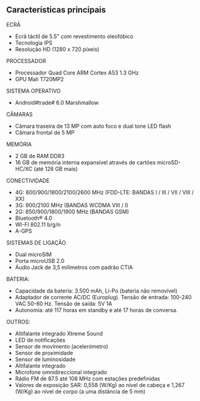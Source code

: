 ## Características principais

ECRÃ

* Ecrã táctil de 5.5" com revestimento oleofóbico
* Tecnologia IPS
* Resolução HD (1280 x 720 píxeis)

PROCESSADOR

* Processador Quad Core ARM Cortex A53 1.3 GHz 
* GPU Mali T720MP2

SISTEMA OPERATIVO

*  Android#trade# 6.0 Marshmallow 

CÂMARAS

* Câmara traseira de 13 MP com auto foco e dual tone LED flash 
* Câmara frontal de 5 MP

MEMÓRIA

* 2 GB de RAM DDR3
* 16 GB de memória interna expansível através de cartões microSD-HC/XC (até 128 GB mais)

CONECTIVIDADE

* 4G: 800/900/1800/2100/2600 MHz (FDD-LTE: BANDAS I / III / VII / VIII / XX)
* 3G:  900/2100 MHz (BANDAS WCDMA VIII / I)
* 2G: 850/900/1800/1900 MHz (BANDAS GSM)
* Bluetooth® 4.0
* WI-FI 802.11 b/g/n
* A-GPS

SISTEMAS DE LIGAÇÃO

* Dual microSIM
* Porta microUSB 2.0
* Áudio Jack de 3,5 milímetros com padrão CTIA

BATERIA:

* Capacidade da bateria: 3.500 mAh, Li-Po (bateria não removível)
* Adaptador de corrente AC/DC (Europlug). Tensão de entrada: 100-240 VAC 50-60 Hz. Tensão de saída: 5V 1A
* Autonomia: até 117 horas em standby e até 17 horas de conversa.

OUTROS:

* Altifalante integrado Xtreme Sound
* LED de notificações
* Sensor de movimento (acelerómetro)
* Sensor de proximidade
* Sensor de luminosidade
* Altifalante integrado
* Microfone omnidireccional integrado
* Rádio FM de 87.5 até 108 MHz com estações predefinidas
* Valores de exposição SAR: 0,558 (W/Kg) ao nível de cabeça e 1,267 (W/Kg) ao nível de corpo (a uma distância de 5 mm)

